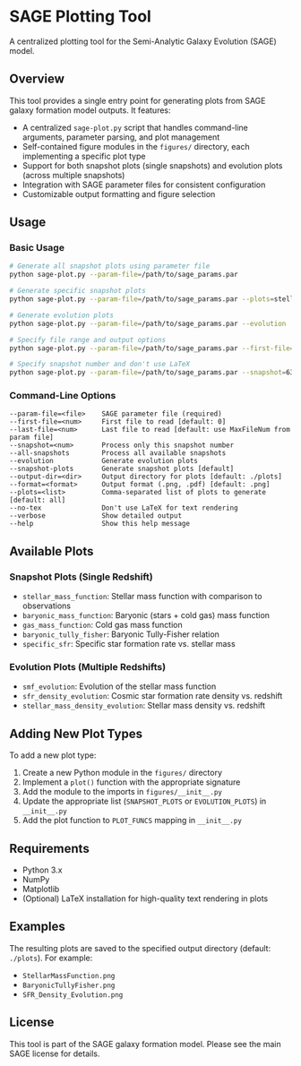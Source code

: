 # SAGE Plotting Tool

A centralized plotting tool for the Semi-Analytic Galaxy Evolution (SAGE) model.

## Overview

This tool provides a single entry point for generating plots from SAGE galaxy formation model outputs. It features:

- A centralized `sage-plot.py` script that handles command-line arguments, parameter parsing, and plot management
- Self-contained figure modules in the `figures/` directory, each implementing a specific plot type
- Support for both snapshot plots (single snapshots) and evolution plots (across multiple snapshots)
- Integration with SAGE parameter files for consistent configuration
- Customizable output formatting and figure selection

## Usage

### Basic Usage

```bash
# Generate all snapshot plots using parameter file
python sage-plot.py --param-file=/path/to/sage_params.par

# Generate specific snapshot plots
python sage-plot.py --param-file=/path/to/sage_params.par --plots=stellar_mass_function,gas_mass_function

# Generate evolution plots
python sage-plot.py --param-file=/path/to/sage_params.par --evolution

# Specify file range and output options
python sage-plot.py --param-file=/path/to/sage_params.par --first-file=0 --last-file=7 --output-dir=my_plots --format=.pdf

# Specify snapshot number and don't use LaTeX
python sage-plot.py --param-file=/path/to/sage_params.par --snapshot=63 --no-tex
```

### Command-Line Options

```
--param-file=<file>    SAGE parameter file (required)
--first-file=<num>     First file to read [default: 0]
--last-file=<num>      Last file to read [default: use MaxFileNum from param file]
--snapshot=<num>       Process only this snapshot number
--all-snapshots        Process all available snapshots
--evolution            Generate evolution plots
--snapshot-plots       Generate snapshot plots [default]
--output-dir=<dir>     Output directory for plots [default: ./plots]
--format=<format>      Output format (.png, .pdf) [default: .png]
--plots=<list>         Comma-separated list of plots to generate [default: all]
--no-tex               Don't use LaTeX for text rendering
--verbose              Show detailed output
--help                 Show this help message
```

## Available Plots

### Snapshot Plots (Single Redshift)

- `stellar_mass_function`: Stellar mass function with comparison to observations
- `baryonic_mass_function`: Baryonic (stars + cold gas) mass function
- `gas_mass_function`: Cold gas mass function
- `baryonic_tully_fisher`: Baryonic Tully-Fisher relation
- `specific_sfr`: Specific star formation rate vs. stellar mass

### Evolution Plots (Multiple Redshifts)

- `smf_evolution`: Evolution of the stellar mass function
- `sfr_density_evolution`: Cosmic star formation rate density vs. redshift
- `stellar_mass_density_evolution`: Stellar mass density vs. redshift

## Adding New Plot Types

To add a new plot type:

1. Create a new Python module in the `figures/` directory
2. Implement a `plot()` function with the appropriate signature
3. Add the module to the imports in `figures/__init__.py`
4. Update the appropriate list (`SNAPSHOT_PLOTS` or `EVOLUTION_PLOTS`) in `__init__.py`
5. Add the plot function to `PLOT_FUNCS` mapping in `__init__.py`

## Requirements

- Python 3.x
- NumPy
- Matplotlib
- (Optional) LaTeX installation for high-quality text rendering in plots

## Examples

The resulting plots are saved to the specified output directory (default: `./plots`). For example:

- `StellarMassFunction.png`
- `BaryonicTullyFisher.png`
- `SFR_Density_Evolution.png`

## License

This tool is part of the SAGE galaxy formation model. Please see the main SAGE license for details.
